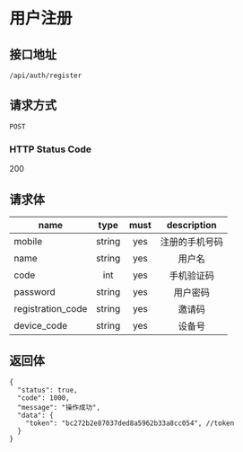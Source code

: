 # 用户注册

## 接口地址

`/api/auth/register`

## 请求方式

`POST`

### HTTP Status Code

200

## 请求体

| name     | type     | must     | description |
|----------|:--------:|:--------:|:--------:|
| mobile   | string   | yes      | 注册的手机号码 |
| name     | string   | yes      | 用户名 |
| code     | int      | yes      | 手机验证码 |
| password | string   | yes      | 用户密码 |
| registration_code | string   | yes   | 邀请码 |
| device_code | string   | yes   | 设备号 |

## 返回体

```json5
{
  "status": true,
  "code": 1000,
  "message": "操作成功",
  "data": {
    "token": "bc272b2e87037ded8a5962b33a8cc054", //token
  }
}
``` 
